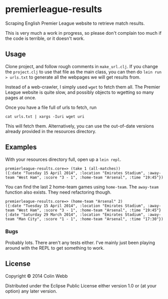 # premierleague-results

Scraping English Premier League website to retrieve match results.

This is very much a work in progress, so please don't complain too much if the code is terrible, or it doesn't work.

## Usage

Clone project, and follow rough comments in `make_url.clj`. If you change the `project.clj` to use that file as the main class, you can then do `lein run > urls.txt` to generate all the webpages we will get results from.

Instead of a web-crawler, I simply used `wget` to fetch them all. The Premier League website is quite slow, and possibly objects to wgetting so many pages at once.

Once you have a file full of urls to fetch, run

    cat urls.txt | xargs -Iuri wget uri

This will fetch them. Alternatively, you can use the out-of-date versions already provided in the resources directory.

## Examples

With your resources directory full, open up a `lein repl`.

    premierleague-results.core=> (take 1 (all-matches))
    ({:date "Tuesday 15 April 2014", :location "Emirates Stadium", :away-team "West Ham", :score "3 - 1", :home-team "Arsenal", :time "19:45"})

You can find the last 2 home-team games using `home-team`. The `away-team` function also exists. They need refactoring though.

    premierleague-results.core=> (home-team "Arsenal" 2)
    ({:date "Tuesday 15 April 2014", :location "Emirates Stadium", :away-team "West Ham", :score "3 - 1", :home-team "Arsenal", :time "19:45"} {:date "Saturday 29 March 2014", :location "Emirates Stadium", :away-team "Man City", :score "1 - 1", :home-team "Arsenal", :time "17:30"})

### Bugs

Probably lots. There aren't any tests either. I've mainly just been playing around with the REPL to get something to work.

## License

Copyright © 2014 Colin Webb

Distributed under the Eclipse Public License either version 1.0 or (at
your option) any later version.
